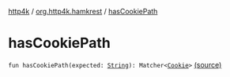 [http4k](../index.md) / [org.http4k.hamkrest](index.md) / [hasCookiePath](./has-cookie-path.md)

# hasCookiePath

`fun hasCookiePath(expected: `[`String`](https://kotlinlang.org/api/latest/jvm/stdlib/kotlin/-string/index.html)`): Matcher<`[`Cookie`](../org.http4k.core.cookie/-cookie/index.md)`>` [(source)](https://github.com/http4k/http4k/blob/master/http4k-testing-hamkrest/src/main/kotlin/org/http4k/hamkrest/cookie.kt#L15)